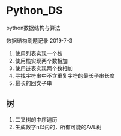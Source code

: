 # Python_DS
python数据结构与算法

数据结构刷题记录 2019-7-3
1. 使用列表实现一个栈
2. 使用栈实现两个数相加
3. 使用链表实现两个数相加
4. 寻找字符串中不含重复字符的最长子串长度
5. 最长的回文子串

## 树
1. 二叉树的中序遍历
2. 生成数字n以内的，所有可能的AVL树

